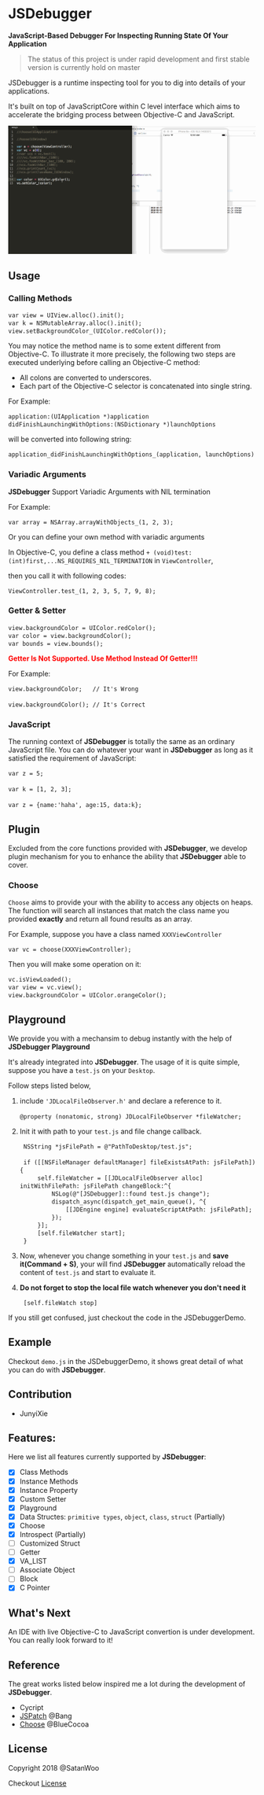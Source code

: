 # JSDebugger

**JavaScript-Based Debugger For Inspecting Running State Of Your Application**

> The status of this project is under rapid development and first stable version is currently hold on master

JSDebugger is a runtime inspecting tool for you to dig into details of your applications.

It's built on top of JavaScriptCore within C level interface which aims to accelerate the bridging process between Objective-C and JavaScript.

![](https://github.com/SatanWoo/BeeHive/blob/master/jstester.gif?raw=true)

## Usage

### Calling Methods

	var view = UIView.alloc().init();
	var k = NSMutableArray.alloc().init();
	view.setBackgroundColor_(UIColor.redColor());
	
You may notice the method name is to some extent different from Objective-C. To illustrate it more precisely, the following two steps are executed underlying before calling an Objective-C method:

- All colons are converted to underscores.
- Each part of the Objective-C selector is concatenated into single string.

For Example:

	application:(UIApplication *)application didFinishLaunchingWithOptions:(NSDictionary *)launchOptions
	
will be converted into following string:

	application_didFinishLaunchingWithOptions_(application, launchOptions)

### Variadic Arguments

**JSDebugger** Support Variadic Arguments with NIL termination

For Example:
	
	var array = NSArray.arrayWithObjects_(1, 2, 3);
	
Or you can define your own method with variadic arguments

In Objective-C, you define a class method `+ (void)test:(int)first,...NS_REQUIRES_NIL_TERMINATION` in `ViewController`,

then you call it with following codes:

	ViewController.test_(1, 2, 3, 5, 7, 9, 8);


### Getter & Setter

	view.backgroundColor = UIColor.redColor();
	var color = view.backgroundColor();
	var bounds = view.bounds();

<b style="color:red">Getter Is Not Supported. Use Method Instead Of Getter!!!</b>   

For Example:

	view.backgroundColor;   // It's Wrong
	
	view.backgroundColor(); // It's Correct

	
### JavaScript

The running context of **JSDebugger** is totally the same as an ordinary JavaScript file. You can do whatever your want in **JSDebugger** as long as it satisfied the requirement of JavaScript:

	var z = 5;
	
	var k = [1, 2, 3];
	
	var z = {name:'haha', age:15, data:k};
	

## Plugin

Excluded from the core functions provided with **JSDebugger**, we develop plugin mechanism for you to enhance the ability that **JSDebugger** able to cover.

### Choose

`Choose` aims to provide your with the ability to access any objects on heaps. The function will search all instances that match the class name you provided **exactly** and return all found results as an array.

For Example, suppose you have a class named `XXXViewController`

	var vc = choose(XXXViewController);
	
Then you will make some operation on it:

	vc.isViewLoaded();
	var view = vc.view();
	view.backgroundColor = UIColor.orangeColor();

## Playground

We provide you with a mechansim to debug instantly with the help of **JSDebugger Playground**

It's already integrated into **JSDebugger**. The usage of it is quite simple, suppose you have a `test.js` on your `Desktop`. 

Follow steps listed below, 

1. include `'JDLocalFileObserver.h'` and declare a reference to it.

	`@property (nonatomic, strong) JDLocalFileObserver *fileWatcher;`
	
2. Init it with path to your `test.js` and file change callback.

		NSString *jsFilePath = @"PathToDesktop/test.js";
	    
	    if ([[NSFileManager defaultManager] fileExistsAtPath: jsFilePath]) {
	        self.fileWatcher = [[JDLocalFileObserver alloc] initWithFilePath: jsFilePath changeBlock:^{
	            NSLog(@"[JSDebugger]::found test.js change");
	            dispatch_async(dispatch_get_main_queue(), ^{
	                [[JDEngine engine] evaluateScriptAtPath: jsFilePath];
	            });
	        }];
	        [self.fileWatcher start];
	    }

3. Now, whenever you change something in your `test.js` and **save it(Command + S)**, your will find **JSDebugger** automatically reload the content of `test.js` and start to evaluate it.

4. **Do not forget to stop the local file watch whenever you don't need it**

		[self.fileWatch stop]
		
If you still get confused, just checkout the code in the JSDebuggerDemo. 

## Example

Checkout `demo.js` in the JSDebuggerDemo, it shows great detail of what you can do with **JSDebugger**.

## Contribution

- JunyiXie

## Features:

Here we list all features currently supported by **JSDebugger**:
- [x] Class Methods  
- [x] Instance Methods  
- [x] Instance Property 
- [x] Custom Setter
- [x] Playground
- [x] Data Structes: `primitive types`, `object`, `class`, `struct` (Partially)
- [x] Choose  
- [x] Introspect (Partially)
- [ ] Customized Struct
- [ ] Getter 
- [x] VA_LIST
- [ ] Associate Object
- [ ] Block
- [x] C Pointer

## What's Next

An IDE with live Objective-C to JavaScript convertion is under development.   
You can really look forward to it!


## Reference

The great works listed below inspired me a lot during the development of **JSDebugger**.

- Cycript 
- [JSPatch](https://github.com/bang590/JSPatch) @Bang
- [Choose](https://github.com/BlueCocoa/choose) @BlueCocoa

## License

Copyright 2018 @SatanWoo

Checkout [License](https://github.com/SatanWoo/JSDebugger/blob/master/LICENSE)
